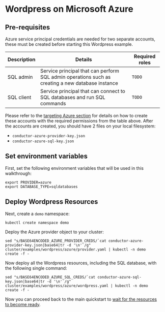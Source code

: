 # Wordpress on Microsoft Azure

## Pre-requisites

Azure service principal credentials are needed for two separate accounts, these must be created before starting this Wordpress example.

| Description | Details | Required roles |
| ----- | --------- | ----------- |
| SQL admin | Service principal that can perform SQL admin operations such as creating a new database instance | `TODO` |
| SQL client | Service principal that can connect to SQL databases and run SQL commands | `TODO` |

Please refer to the [targeting Azure section](./troubleshooting.md#targeting-microsoft-azure) for details on how to create these accounts with the required permissions from the table above.
After the accounts are created, you should have 2 files on your local filesystem:

* `conductor-azure-provider-key.json`
* `conductor-azure-sql-key.json`

## Set environment variables

First, set the following environment variables that will be used in this walkthrough:

```
export PROVIDER=azure
export DATABASE_TYPE=sqldatabases
```

## Deploy Wordpress Resources

Next, create a `demo` namespace:

```console
kubectl create namespace demo
```

Deploy the Azure provider object to your cluster:

```console
sed "s/BASE64ENCODED_AZURE_PROVIDER_CREDS/`cat conductor-azure-provider-key.json|base64|tr -d '\n'`/g" cluster/examples/wordpress/azure/provider.yaml | kubectl -n demo create -f -
```

Now deploy all the Wordpress resources, including the SQL database, with the following single command:

```console
sed "s/BASE64ENCODED_AZURE_SQL_CREDS/`cat conductor-azure-sql-key.json|base64|tr -d '\n'`/g" cluster/examples/wordpress/azure/wordpress.yaml | kubectl -n demo create -f -
```

Now you can proceed back to the main quickstart to [wait for the resources to become ready](./quickstart.md#waiting-for-completion).
